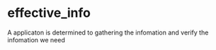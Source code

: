 # effective_info
A applicaton is determined to gathering the infomation and verify the infomation we need
